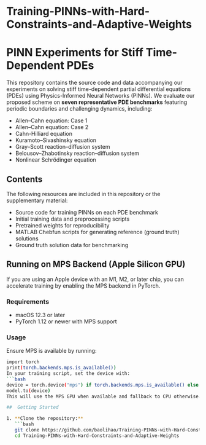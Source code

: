 # Training-PINNs-with-Hard-Constraints-and-Adaptive-Weights
# PINN Experiments for Stiff Time-Dependent PDEs

This repository contains the source code and data accompanying our experiments on solving stiff time-dependent partial differential equations (PDEs) using Physics-Informed Neural Networks (PINNs). We evaluate our proposed scheme on **seven representative PDE benchmarks** featuring periodic boundaries and challenging dynamics, including:

- Allen–Cahn equation: Case 1
- Allen–Cahn equation: Case 2
- Cahn-Hilliard equation 
- Kuramoto–Sivashinsky equation  
- Gray–Scott reaction–diffusion system  
- Belousov–Zhabotinsky reaction–diffusion system  
- Nonlinear Schrödinger equation
  
##  Contents

The following resources are included in this repository or the supplementary material:

-  Source code for training PINNs on each PDE benchmark
-  Initial training data and preprocessing scripts
-  Pretrained weights for reproducibility
-  MATLAB Chebfun scripts for generating reference (ground truth) solutions
-  Ground truth solution data for benchmarking

## Running on MPS Backend (Apple Silicon GPU)
If you are using an Apple device with an M1, M2, or later chip, you can accelerate training by enabling the MPS backend in PyTorch.

### Requirements
- macOS 12.3 or later
- PyTorch 1.12 or newer with MPS support

### Usage
Ensure MPS is available by running:
```bash
import torch
print(torch.backends.mps.is_available())
In your training script, set the device with:
```bash
device = torch.device("mps") if torch.backends.mps.is_available() else torch.device("cpu")
model.to(device)
This will use the MPS GPU when available and fallback to CPU otherwise.

##  Getting Started

1. **Clone the repository:**
   ```bash
   git clone https://github.com/baolihao/Training-PINNs-with-Hard-Constraints-and-Adaptive-Weights.git
   cd Training-PINNs-with-Hard-Constraints-and-Adaptive-Weights

